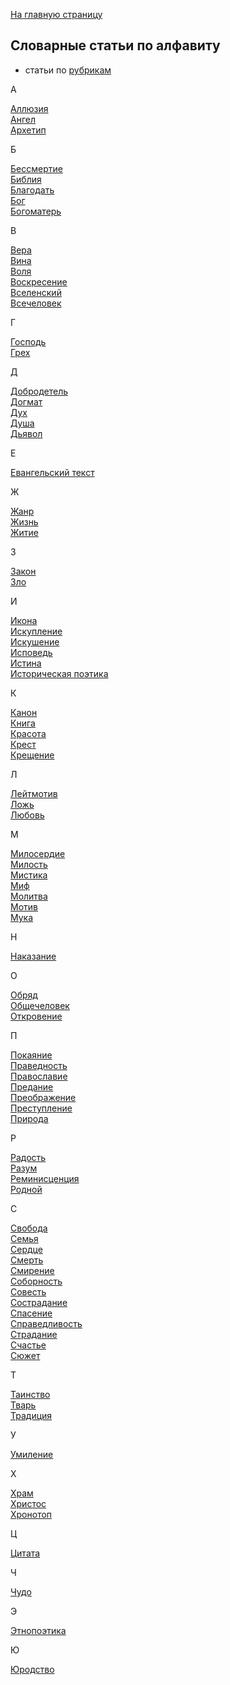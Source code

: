 [На главную страницу](https://thesaurus-dostoevsky.github.io/)
## Словарные статьи по алфавиту
* статьи по [рубрикам](https://thesaurus-dostoevsky.github.io/Thesaurus/)

А

[Аллюзия](https://thesaurus-dostoevsky.github.io/Thesaurus/аллюзия)  
[Ангел](https://thesaurus-dostoevsky.github.io/Thesaurus/ангел)  
[Архетип](https://thesaurus-dostoevsky.github.io/Thesaurus/архетип)  

Б

[Бессмертие](https://thesaurus-dostoevsky.github.io/Thesaurus/бессмертие)  
[Библия](https://thesaurus-dostoevsky.github.io/Thesaurus/библия)  
[Благодать](https://thesaurus-dostoevsky.github.io/Thesaurus/благодать)  
[Бог](https://thesaurus-dostoevsky.github.io/Thesaurus/бог)  
[Богоматерь](https://thesaurus-dostoevsky.github.io/Thesaurus/богоматерь)  

В

[Вера](https://thesaurus-dostoevsky.github.io/Thesaurus/вера)  
[Вина](https://thesaurus-dostoevsky.github.io/Thesaurus/вина)  
[Воля](https://thesaurus-dostoevsky.github.io/Thesaurus/воля)  
[Воскресение](https://thesaurus-dostoevsky.github.io/Thesaurus/воскресение)  
[Вселенский](https://thesaurus-dostoevsky.github.io/Thesaurus/вселенский)  
[Всечеловек](https://thesaurus-dostoevsky.github.io/Thesaurus/всечеловек)  

Г

[Господь](https://thesaurus-dostoevsky.github.io/Thesaurus/господь)  
[Грех](https://thesaurus-dostoevsky.github.io/Thesaurus/грех)  

Д

[Добродетель](https://thesaurus-dostoevsky.github.io/Thesaurus/добродетель)  
[Догмат](https://thesaurus-dostoevsky.github.io/Thesaurus/догмат)  
[Дух](https://thesaurus-dostoevsky.github.io/Thesaurus/дух)  
[Душа](https://thesaurus-dostoevsky.github.io/Thesaurus/душа)  
[Дьявол](https://thesaurus-dostoevsky.github.io/Thesaurus/дьявол)  

Е

[Евангельский текст](https://thesaurus-dostoevsky.github.io/Thesaurus/евангельский_текст)  

Ж

[Жанр](https://thesaurus-dostoevsky.github.io/Thesaurus/жанр)  
[Жизнь](https://thesaurus-dostoevsky.github.io/Thesaurus/жизнь)  
[Житие](https://thesaurus-dostoevsky.github.io/Thesaurus/житие)  

З

[Закон](https://thesaurus-dostoevsky.github.io/Thesaurus/закон)  
[Зло](https://thesaurus-dostoevsky.github.io/Thesaurus/зло)  

И

[Икона](https://thesaurus-dostoevsky.github.io/Thesaurus/икона)  
[Искупление](https://thesaurus-dostoevsky.github.io/Thesaurus/искупление)  
[Искушение](https://thesaurus-dostoevsky.github.io/Thesaurus/искушение)  
[Исповедь](https://thesaurus-dostoevsky.github.io/Thesaurus/исповедь)  
[Истина](https://thesaurus-dostoevsky.github.io/Thesaurus/истина)  
[Историческая поэтика](https://thesaurus-dostoevsky.github.io/Thesaurus/историческая_поэтика)  

К

[Канон](https://thesaurus-dostoevsky.github.io/Thesaurus/канон)  
[Книга](https://thesaurus-dostoevsky.github.io/Thesaurus/книга)  
[Красота](https://thesaurus-dostoevsky.github.io/Thesaurus/красота)  
[Крест](https://thesaurus-dostoevsky.github.io/Thesaurus/крест)  
[Крещение](https://thesaurus-dostoevsky.github.io/Thesaurus/крещение)  

Л

[Лейтмотив](https://thesaurus-dostoevsky.github.io/Thesaurus/лейтмотив)  
[Ложь](https://thesaurus-dostoevsky.github.io/Thesaurus/ложь)  
[Любовь](https://thesaurus-dostoevsky.github.io/Thesaurus/любовь)  

М

[Милосердие](https://thesaurus-dostoevsky.github.io/Thesaurus/милосердие)  
[Милость](https://thesaurus-dostoevsky.github.io/Thesaurus/милость)  
[Мистика](https://thesaurus-dostoevsky.github.io/Thesaurus/мистика)  
[Миф](https://thesaurus-dostoevsky.github.io/Thesaurus/миф)  
[Молитва](https://thesaurus-dostoevsky.github.io/Thesaurus/молитва)  
[Мотив](https://thesaurus-dostoevsky.github.io/Thesaurus/мотив)  
[Мука](https://thesaurus-dostoevsky.github.io/Thesaurus/мука)  

Н

[Наказание](https://thesaurus-dostoevsky.github.io/Thesaurus/наказание)  

О

[Обряд](https://thesaurus-dostoevsky.github.io/Thesaurus/обряд)  
[Общечеловек](https://thesaurus-dostoevsky.github.io/Thesaurus/общечеловек)  
[Откровение](https://thesaurus-dostoevsky.github.io/Thesaurus/откровение)  

П

[Покаяние](https://thesaurus-dostoevsky.github.io/Thesaurus/покаяние)  
[Праведность](https://thesaurus-dostoevsky.github.io/Thesaurus/праведность)  
[Православие](https://thesaurus-dostoevsky.github.io/Thesaurus/православие)  
[Предание](https://thesaurus-dostoevsky.github.io/Thesaurus/предание)  
[Преображение](https://thesaurus-dostoevsky.github.io/Thesaurus/преображение)  
[Преступление](https://thesaurus-dostoevsky.github.io/Thesaurus/преступление)  
[Природа](https://thesaurus-dostoevsky.github.io/Thesaurus/природа)  

Р

[Радость](https://thesaurus-dostoevsky.github.io/Thesaurus/радость)  
[Разум](https://thesaurus-dostoevsky.github.io/Thesaurus/разум)  
[Реминисценция](https://thesaurus-dostoevsky.github.io/Thesaurus/реминисценция)  
[Родной](https://thesaurus-dostoevsky.github.io/Thesaurus/родной)  

С

[Свобода](https://thesaurus-dostoevsky.github.io/Thesaurus/свобода)  
[Семья](https://thesaurus-dostoevsky.github.io/Thesaurus/семья)  
[Сердце](https://thesaurus-dostoevsky.github.io/Thesaurus/сердце)  
[Смерть](https://thesaurus-dostoevsky.github.io/Thesaurus/смерть)  
[Смирение](https://thesaurus-dostoevsky.github.io/Thesaurus/смирение)  
[Соборность](https://thesaurus-dostoevsky.github.io/Thesaurus/соборность)  
[Совесть](https://thesaurus-dostoevsky.github.io/Thesaurus/совесть)  
[Сострадание](https://thesaurus-dostoevsky.github.io/Thesaurus/сострадание)  
[Спасение](https://thesaurus-dostoevsky.github.io/Thesaurus/спасение)  
[Справедливость](https://thesaurus-dostoevsky.github.io/Thesaurus/справедливость)  
[Страдание](https://thesaurus-dostoevsky.github.io/Thesaurus/страдание)  
[Счастье](https://thesaurus-dostoevsky.github.io/Thesaurus/счастье)  
[Сюжет](https://thesaurus-dostoevsky.github.io/Thesaurus/сюжет)  

Т

[Таинство](https://thesaurus-dostoevsky.github.io/Thesaurus/таинство)  
[Тварь](https://thesaurus-dostoevsky.github.io/Thesaurus/тварь)  
[Традиция](https://thesaurus-dostoevsky.github.io/Thesaurus/традиция)  

У

[Умиление](https://thesaurus-dostoevsky.github.io/Thesaurus/умиление)  

Х

[Храм](https://thesaurus-dostoevsky.github.io/Thesaurus/храм)  
[Христос](https://thesaurus-dostoevsky.github.io/Thesaurus/христос)  
[Хронотоп](https://thesaurus-dostoevsky.github.io/Thesaurus/хронотоп)  

Ц

[Цитата](https://thesaurus-dostoevsky.github.io/Thesaurus/цитата)  

Ч

[Чудо](https://thesaurus-dostoevsky.github.io/Thesaurus/чудо)  

Э

[Этнопоэтика](https://thesaurus-dostoevsky.github.io/Thesaurus/этнопоэтика)  

Ю

[Юродство](https://thesaurus-dostoevsky.github.io/Thesaurus/юродство)
